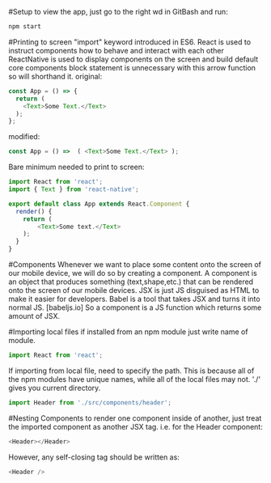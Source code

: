 #Setup
to view the app, just go to the right wd in GitBash and run:
```javascript
npm start
```

#Printing to screen
"import" keyword introduced in ES6.
React is used to instruct components how to behave and interact with each other
ReactNative is used to display components on the screen and build default core components
block statement is unnecessary with this arrow function so will shorthand it.
original:
```javascript
const App = () => {
  return (
    <Text>Some Text.</Text>
  );
};
```
modified:
```javascript
const App = () =>  ( <Text>Some Text.</Text> );
```
Bare minimum needed to print to screen:
```javascript
import React from 'react';
import { Text } from 'react-native';

export default class App extends React.Component {
  render() {
    return (
        <Text>Some text.</Text>
    );
  }
}
```
#Components
Whenever we want to place some content onto the screen of our mobile device, we will do so by creating a component. A component is an object that produces something (text,shape,etc.) that can be rendered onto the screen of our mobile devices.
JSX is just JS disguised as HTML to make it easier for developers. Babel is a tool that takes JSX and turns it into normal JS.
[babeljs.io]
So a component is a JS function which returns some amount of JSX.

#Importing local files
if installed from an npm module just write name of module.
```javascript
import React from 'react';
```
If importing from local file, need to specify the path.
This is because all of the npm modules have unique names, while all of the local files may not.
'./' gives you current directory.
```javascript
import Header from './src/components/header';
```
#Nesting Components
to render one component inside of another, just treat the imported component as another JSX tag. i.e. for the Header component:
```javascript
<Header></Header>
```
However, any self-closing tag should be written as:
```javascript
<Header />
```